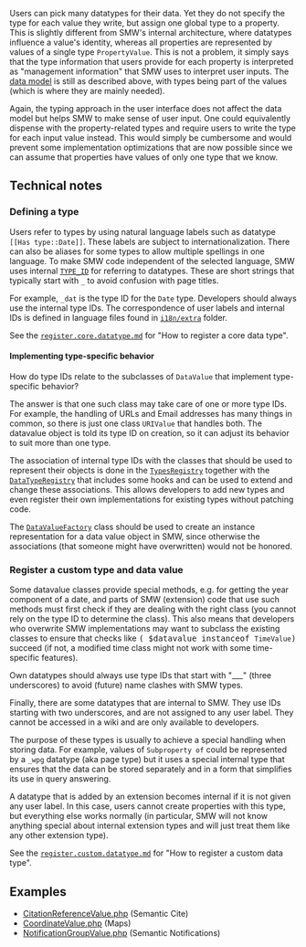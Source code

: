Users can pick many datatypes for their data. Yet they do not specify the type for each value they write, but assign one global type to a property. This is slightly different from SMW's internal architecture, where datatypes influence a value's identity, whereas all properties are represented by values of a single type `PropertyValue`. This is not a problem, it simply says that the type information that users provide for each property is interpreted as "management information" that SMW uses to interpret user inputs. The [data model][datamodel] is still as described above, with types being part of the values (which is where they are mainly needed).

Again, the typing approach in the user interface does not affect the data model but helps SMW to make sense of user input. One could equivalently dispense with the property-related types and require users to write the type for each input value instead. This would simply be cumbersome and would prevent some implementation optimizations that are now possible since we can assume that properties have values of only one type that we know.

## Technical notes

### Defining a type

Users refer to types by using natural language labels such as datatype `[[Has type::Date]]`. These labels are subject to internationalization. There can also be aliases for some types to allow multiple spellings in one language. To make SMW code independent of the selected language, SMW uses internal [`TYPE_ID`][typesregistry] for referring to datatypes. These are short strings that typically start with `_` to avoid confusion with page titles.

For example, `_dat` is the type ID for the `Date` type. Developers should always use the internal type IDs. The correspondence of user labels and internal IDs is defined in language files found in [`i18n/extra`][i18n-extra] folder.

See the [`register.core.datatype.md`](https://github.com/SemanticMediaWiki/SemanticMediaWiki/blob/master/docs/examples/register.core.datatype.md) for "How to register a core data type".

#### Implementing type-specific behavior

How do type IDs relate to the subclasses of `DataValue` that implement type-specific behavior?

The answer is that one such class may take care of one or more type IDs. For example, the handling of URLs and Email addresses has many things in common, so there is just one class `URIValue` that handles both. The datavalue object is told its type ID on creation, so it can adjust its behavior to suit more than one type.

The association of internal type IDs with the classes that should be used to represent their objects is done in the [`TypesRegistry`][typesregistry] together with the [`DataTypeRegistry`][datatypetegistry] that includes some hooks and can be used to extend and change these associations. This allows developers to add new types and even register their own implementations for existing types without patching code.

The [`DataValueFactory`][datavaluefactory] class should be used to create an instance representation for a data value object in SMW, since otherwise the associations (that someone might have overwritten) would not be honored.

### Register a custom type and data value

Some datavalue classes provide special methods, e.g. for getting the year component of a date, and parts of SMW (extension) code that use such methods must first check if they are dealing with the right class (you cannot rely on the type ID to determine the class). This also means that developers who overwrite SMW implementations may want to subclass the existing classes to ensure that checks like <tt>( $datavalue instanceof `TimeValue`)</tt> succeed (if not, a modified time class might not work with some time-specific features).

Own datatypes should always use type IDs that start with "___" (three underscores) to avoid (future) name clashes with SMW types.

Finally, there are some datatypes that are internal to SMW. They use IDs starting with two underscores, and are not assigned to any user label. They cannot be accessed in a wiki and are only available to developers.

The purpose of these types is usually to achieve a special handling when storing data. For example, values of `Subproperty of` could be represented by a `_wpg` datatype (aka page type) but it uses a special internal type that ensures that the data can be stored separately and in a form that simplifies its use in query answering.

A datatype that is added by an extension becomes internal if it is not given any user label. In this case, users cannot create properties with this type, but everything else works normally (in particular, SMW will not know anything special about internal extension types and will just treat them like any other extension type).

See the [`register.custom.datatype.md`](https://github.com/SemanticMediaWiki/SemanticMediaWiki/blob/master/docs/examples/register.custom.datatype.md) for "How to register a custom data type".

## Examples

- [CitationReferenceValue.php](https://github.com/SemanticMediaWiki/SemanticCite/blob/master/src/DataValues/CitationReferenceValue.php) (Semantic Cite)
- [CoordinateValue.php](https://github.com/JeroenDeDauw/Maps/blob/master/src/SemanticMW/DataValues/CoordinateValue.php) (Maps)
- [NotificationGroupValue.php](https://github.com/SemanticMediaWiki/SemanticNotifications/blob/master/src/DataValues/NotificationGroupValue.php) (Semantic Notifications)

[datamodel]:https://github.com/SemanticMediaWiki/SemanticMediaWiki/blob/master/docs/architecture/datamodel.md
[dataitem]:https://github.com/SemanticMediaWiki/SemanticMediaWiki/blob/master/docs/architecture/datamodel.dataitem.md
[semanticdata]:https://github.com/SemanticMediaWiki/SemanticMediaWiki/blob/master/docs/architecture/datamodel.semanticdata.md
[datavalue]:https://github.com/SemanticMediaWiki/SemanticMediaWiki/blob/master/docs/architecture/datamodel.datavalue.md
[datatype]:https://github.com/SemanticMediaWiki/SemanticMediaWiki/blob/master/docs/architecture/datamodel.datatype.md
[typesregistry]:https://github.com/SemanticMediaWiki/SemanticMediaWiki/blob/master/src/TypesRegistry.php
[datatypetegistry]:https://github.com/SemanticMediaWiki/SemanticMediaWiki/blob/master/src/DataTypeRegistry.php
[datavaluefactory]:https://github.com/SemanticMediaWiki/SemanticMediaWiki/blob/master/src/DataValueFactory.php
[i18n-extra]:https://github.com/SemanticMediaWiki/SemanticMediaWiki/tree/master/i18n/extra